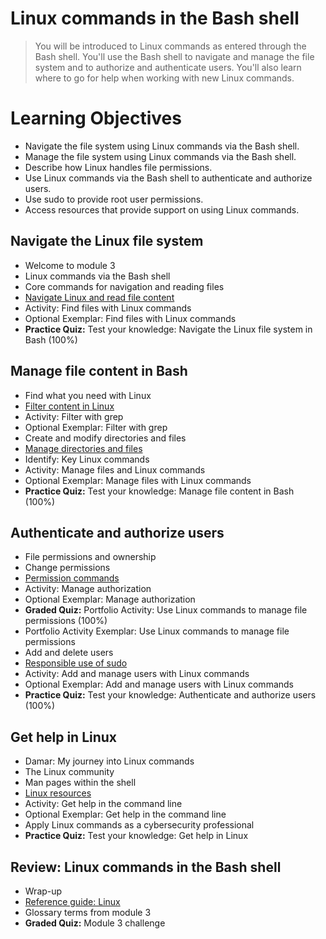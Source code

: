 # Linux commands in the Bash shell
> You will be introduced to Linux commands as entered through the Bash shell. You'll use the Bash shell to navigate and manage the file system and to authorize and authenticate users. You'll also learn where to go for help when working with new Linux commands.
# Learning Objectives
- Navigate the file system using Linux commands via the Bash shell.
- Manage the file system using Linux commands via the Bash shell.
- Describe how Linux handles file permissions.
- Use Linux commands via the Bash shell to authenticate and authorize users.
- Use sudo to provide root user permissions.
- Access resources that provide support on using Linux commands.
## Navigate the Linux file system
- Welcome to module 3
- Linux commands via the Bash shell
- Core commands for navigation and reading files
- [Navigate Linux and read file content](https://github.com/KailaniBailey/Google-Cybersecurity-Professional-Certificate/tree/main/Course%204:%20Tools%20of%20the%20Trade:%20Linux%20and%20SQL/Week%203:%20Linux%20commands%20in%20the%20Bash%20shell/Navigate%20Linux%20and%20read%20file%20content)
- Activity: Find files with Linux commands
- Optional Exemplar: Find files with Linux commands
- **Practice Quiz:** Test your knowledge: Navigate the Linux file system in Bash (100%)
## Manage file content in Bash
- Find what you need with Linux
- [Filter content in Linux](https://github.com/KailaniBailey/Google-Cybersecurity-Professional-Certificate/tree/main/Course%204:%20Tools%20of%20the%20Trade:%20Linux%20and%20SQL/Week%203:%20Linux%20commands%20in%20the%20Bash%20shell/Filter%20content%20in%20Linux)
- Activity: Filter with grep
- Optional Exemplar: Filter with grep
- Create and modify directories and files
- [Manage directories and files](https://github.com/KailaniBailey/Google-Cybersecurity-Professional-Certificate/tree/main/Course%204:%20Tools%20of%20the%20Trade:%20Linux%20and%20SQL/Week%203:%20Linux%20commands%20in%20the%20Bash%20shell/Manage%20directories%20and%20files)
- Identify: Key Linux commands
- Activity: Manage files and Linux commands
- Optional Exemplar: Manage files with Linux commands
- **Practice Quiz:** Test your knowledge: Manage file content in Bash (100%)
## Authenticate and authorize users
- File permissions and ownership
- Change permissions
- [Permission commands](https://github.com/KailaniBailey/Google-Cybersecurity-Professional-Certificate/tree/main/Course%204:%20Tools%20of%20the%20Trade:%20Linux%20and%20SQL/Week%203:%20Linux%20commands%20in%20the%20Bash%20shell/Permission%20commands)
- Activity: Manage authorization
- Optional Exemplar: Manage authorization
- **Graded Quiz:** Portfolio Activity: Use Linux commands to manage file permissions (100%)
- Portfolio Activity Exemplar: Use Linux commands to manage file permissions
- Add and delete users
- [Responsible use of sudo](https://github.com/KailaniBailey/Google-Cybersecurity-Professional-Certificate/tree/main/Course%204:%20Tools%20of%20the%20Trade:%20Linux%20and%20SQL/Week%203:%20Linux%20commands%20in%20the%20Bash%20shell/Responsible%20use%20of%20sudo)
- Activity: Add and manage users with Linux commands
- Optional Exemplar: Add and manage users with Linux commands
- **Practice Quiz:** Test your knowledge: Authenticate and authorize users (100%)
## Get help in Linux
- Damar: My journey into Linux commands
- The Linux community
- Man pages within the shell
- [Linux resources](https://github.com/KailaniBailey/Google-Cybersecurity-Professional-Certificate/tree/main/Course%204:%20Tools%20of%20the%20Trade:%20Linux%20and%20SQL/Week%203:%20Linux%20commands%20in%20the%20Bash%20shell/Linux%20resources)
- Activity: Get help in the command line
- Optional Exemplar: Get help in the command line
- Apply Linux commands as a cybersecurity professional
- **Practice Quiz:** Test your knowledge: Get help in Linux
## Review: Linux commands in the Bash shell
- Wrap-up
- [Reference guide: Linux](https://github.com/KailaniBailey/Google-Cybersecurity-Professional-Certificate/blob/main/Course%204%3A%20Tools%20of%20the%20Trade%3A%20Linux%20and%20SQL/Week%203%3A%20Linux%20commands%20in%20the%20Bash%20shell/Reference%20Guide%20Linux.pdf)
- Glossary terms from module 3
- **Graded Quiz:** Module 3 challenge
